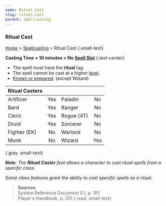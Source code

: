 ```yaml
---
name: Ritual Cast
slug: ritual-cast
parent: spellcasting
---
```

### Ritual Cast
[Home](dm-operations-center) > [Spellcasting](spellcasting) > Ritual Cast {.small-text}

**Casting Time + 10 minutes = No [Spell Slot](spell-levels-and-slots)** {.text-center}

- The spell must have the **ritual** tag.
- The spell cannot be cast at a higher [level](spell-levels-and-slots).
- [Known or prepared](known-and-prepared). (except Wizard)

| Ritual Casters ||||
| :------------- | :-: | :--------- | :-: |
| Artificer      | Yes | Paladin    | No  |
| Bard           | Yes | Ranger     | No  |
| Cleric         | Yes | Rogue (AT) | No  |
| Druid          | Yes | Sorcerer   | No  |
| Fighter (EK)   | No  | Warlock    | No  |
| Monk           | No  | Wizard     | Yes |
{.gray .small-text}

***Note**: The **Ritual Caster** feat allows a character to cast ritual spells from a specific class.*

*Some class features grant the ability to cast specific spells as a ritual.*

> **Sources** <br/>
> System Reference Document 5.1, p. 101<br/>
> Player's Handbook, p. 201
{.read .small-text}